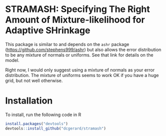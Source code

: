 
<!-- README.md is generated from README.Rmd. Please edit that file -->
STRAMASH: Specifying The Right Amount of Mixture-likelihood for Adaptive SHrinkage
==================================================================================

This package is similar to and depends on the `ashr` package (<https://github.com/stephens999/ashr>) but also allows the error distribution to be any mixture of normals or uniforms. See that link for details on the model.

Right now, I would only suggest using a mixture of normals as your error distribution. The mixture of uniforms seems to work OK if you have a huge grid, but not well otherwise.

Installation
============

To install, run the following code in R

``` r
install.packages("devtools")
devtools::install_github("dcgerard/stramash")
```
